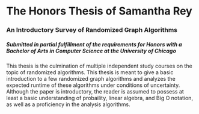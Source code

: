 # The Honors Thesis of Samantha Rey
### An Introductory Survey of Randomized Graph Algorithms
##### Submitted in partial fulfillment of the requirements for Honors with a Bachelor of Arts in Computer Science at the University of Chicago

This thesis is the culmination of multiple independent study courses on the topic of randomized algorithms. This thesis is meant to give a basic introduction to a few randomized graph algorithms and analyzes the expected runtime of these algorithms under conditions of uncertainty. Although the paper is introductory, the reader is assumed to possess at least a basic understanding of probaility, linear algebra, and Big O notation, as well as a proficiency in the analysis algorithms.
